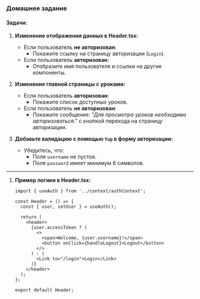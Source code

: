 ### Домашнее задание

#### **Задачи:**

1. **Изменение отображения данных в Header.tsx:**
   - Если пользователь **не авторизован**:
     - Покажите ссылку на страницу авторизации (`Login`).
   - Если пользователь **авторизован**:
     - Отобразите имя пользователя и ссылки на другие компоненты.

2. **Изменение главной страницы с уроками:**
   - Если пользователь **авторизован**:
     - Покажите список доступных уроков.
   - Если пользователь **не авторизован**:
     - Покажите сообщение: _"Для просмотра уроков необходимо авторизоваться."_ с кнопкой перехода на страницу авторизации.

3. **Добавьте валидацию с помощью `Yup` в форму авторизации:**
   - Убедитесь, что:
     - Поле `username` не пустое.
     - Поле `password` имеет минимум 6 символов.

----

1. **Пример логики в Header.tsx:**
   ```tsx
   import { useAuth } from '../context/authContext';

   const Header = () => {
     const { user, setUser } = useAuth();

     return (
       <header>
         {user.accessToken ? (
           <>
             <span>Welcome, {user.username}!</span>
             <button onClick={handleLogout}>Logout</button>
           </>
         ) : (
           <Link to="/login">Login</Link>
         )}
       </header>
     );
   };

   export default Header;
   ```

